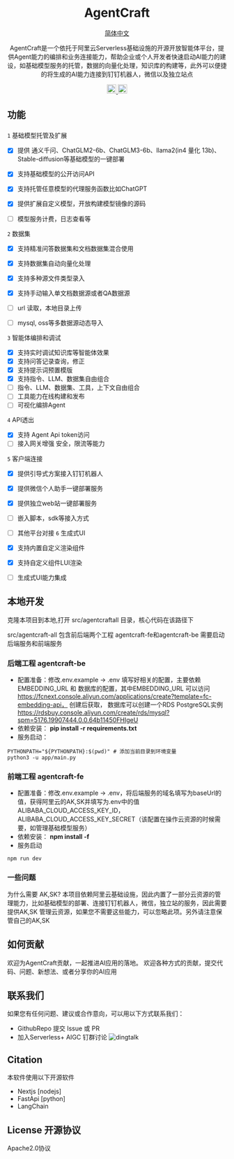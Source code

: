 <div align="center">



# AgentCraft

<p align="center">
  <a href="./README.md">简体中文</a> 
</p>

AgentCraft是一个依托于阿里云Serverless基础设施的开源开放智能体平台，提供Agent能力的编排和业务连接能力，帮助企业或个人开发者快速启动AI能力的建设，如基础模型服务的托管，数据的向量化处理，知识库的构建等，此外可以便捷的将生成的AI能力连接到钉钉机器人，微信以及独立站点

</div>

<p align="center">
 
  <a href="https://fcnext.console.aliyun.com/applications/create?template=AgentCraft" target="_blank">
    <img height="21" src="https://img.shields.io/badge/快速部署体验-7d09f1?style=flat-square" alt="document">
  </a>
  <a href="#local-developement">
    <img height="21" src="https://img.shields.io/badge/本地开发-%23d4eaf7?style=flat-square&logo=xcode&logoColor=7d09f1" alt="development">
  </a>
</p>

## 功能

### 

`1` 基础模型托管及扩展
   - [x] 提供 通义千问、ChatGLM2-6b、ChatGLM3-6b、llama2(in4 量化 13b)、Stable-diffusion等基础模型的一键部署
   - [x] 支持基础模型的公开访问API
   - [x] 支持托管任意模型的代理服务函数比如ChatGPT
   - [x] 提供扩展自定义模型，开放构建模型镜像的源码
   - [ ] 模型服务计费，日志查看等


`2` 数据集
   - [x] 支持精准问答数据集和文档数据集混合使用
   - [x] 支持数据集自动向量化处理
   - [x] 支持多种源文件类型录入
   - [x] 支持手动输入单文档数据源或者QA数据源
   - [ ] url 读取，本地目录上传
   - [ ] mysql, oss等多数据源动态导入

  
`3` 智能体编排和调试
   - [x] 支持实时调试知识库等智能体效果
   - [x] 支持问答记录查询，修正
   - [x] 支持提示词预置模版
   - [x] 支持指令、LLM、数据集自由组合
   - [ ] 指令、LLM、数据集、工具，上下文自由组合
   - [ ] 工具能力在线构建和发布
   - [ ] 可视化编排Agent
   
`4`  API透出
   - [x] 支持 Agent Api token访问
   - [ ] 接入网关增强 安全，限流等能力
  
`5` 客户端连接
   - [x] 提供引导式方案接入钉钉机器人
   - [x] 提供微信个人助手一键部署服务
   - [x] 提供独立web站一键部署服务
   - [ ] 嵌入脚本，sdk等接入方式
   - [ ] 其他平台对接
`6` 生成式UI
   - [x] 支持内置自定义渲染组件
   - [x] 支持自定义组件LUI渲染
   - [ ] 生成式UI能力集成 


## 本地开发
<div id="local-developement">克隆本项目到本地,打开 src/agentcraftall 目录，核心代码在该路径下</div>

src/agentcraft-all 包含前后端两个工程 agentcraft-fe和agentcraft-be
需要启动后端服务和前端服务
### 后端工程 agentcraft-be

+ 配置准备：修改.env.example -> .env
填写好相关的配置，主要依赖  EMBEDDING_URL 和 数据库的配置，其中EMBEDDING_URL 可以访问
https://fcnext.console.aliyun.com/applications/create?template=fc-embedding-api，
创建后获取，
数据库可以创建一个RDS PostgreSQL实例 https://rdsbuy.console.aliyun.com/create/rds/mysql?spm=5176.19907444.0.0.64b11450FHIgeU
+ 依赖安装：
**pip install -r  requirements.txt**
+ 服务启动：
```shell
PYTHONPATH="${PYTHONPATH}:$(pwd)" # 添加当前目录到环境变量
python3 -u app/main.py
```
### 前端工程 agentcraft-fe
+ 配置准备：修改.env.example -> .env，将后端服务的域名填写为baseUrl的值，获得阿里云的AK,SK并填写为.env中的值ALIBABA_CLOUD_ACCESS_KEY_ID，ALIBABA_CLOUD_ACCESS_KEY_SECRET（该配置在操作云资源的时候需要，如管理基础模型服务）
+ 依赖安装：
**npm install -f**
+ 服务启动
```
npm run dev
```
### 一些问题
为什么需要 AK,SK? 本项目依赖阿里云基础设施，因此内置了一部分云资源的管理能力，比如基础模型的部署、连接钉钉机器人，微信，独立站的服务，因此需要提供AK,SK 管理云资源，如果您不需要这些能力，可以忽略此项。另外请注意保管自己的AK,SK
## 如何贡献
欢迎为AgentCraft贡献，一起推进AI应用的落地。  欢迎各种方式的贡献，提交代码、问题、新想法、或者分享你的AI应用





## 联系我们

如果您有任何问题、建议或合作意向，可以用以下方式联系我们：
+ GithubRepo 提交 Issue 或 PR
+ 加入Serverless+ AIGC 钉群讨论 
![dingtalk](https://img.alicdn.com/imgextra/i2/O1CN01zGJ4fS21GMJy6Okd8_!!6000000006957-0-tps-470-472.jpg)





## Citation

本软件使用以下开源软件
+ Nextjs  [nodejs]
+ FastApi [python]
+ LangChain

## License 开源协议
Apache2.0协议
